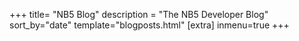+++
title= "NB5 Blog"
description = "The NB5 Developer Blog"
sort_by="date"
template="blogposts.html"
[extra]
inmenu=true
+++
